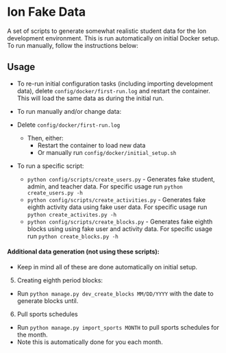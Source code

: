 # Ion Fake Data

A set of scripts to generate somewhat realistic student data for the Ion development environment. This is run automatically on initial Docker setup. To run manually, follow the instructions below:

## Usage

- To re-run initial configuration tasks (including importing development data), delete `config/docker/first-run.log` and restart the container. This will load the same data as during the initial run.
- To run manually and/or change data:

- Delete `config/docker/first-run.log`

  - Then, either:
    - Restart the container to load new data
    - Or manually run `config/docker/initial_setup.sh`

- To run a specific script:

  - `python config/scripts/create_users.py` - Generates fake student, admin, and teacher data. For specific usage run `python create_users.py -h`
  - `python config/scripts/create_activities.py` - Generates fake eighth activity data using fake user data. For specific usage run `python create_activites.py -h`
  - `python config/scripts/create_blocks.py` - Generates fake eighth blocks using using fake user and activity data. For specific usage run `python create_blocks.py -h`

#### Additional data generation (not using these scripts):

- Keep in mind all of these are done automatically on initial setup.

5. Creating eighth period blocks:

* Run `python manage.py dev_create_blocks MM/DD/YYYY` with the date to generate blocks until.

6. Pull sports schedules

* Run `python manage.py import_sports MONTH` to pull sports schedules for the month.
* Note this is automatically done for you each month.